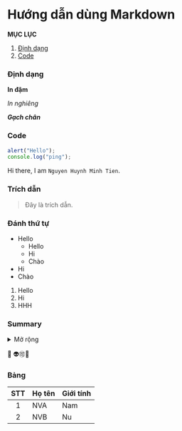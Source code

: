 # Hướng dẫn dùng Markdown

**MỤC LỤC**

1. [Định dạng](https://github.com/TienNHM/TienNHM/blob/master/images/README.md#%C4%91%E1%BB%8Bnh-d%E1%BA%A1ng)
2. [Code](https://github.com/TienNHM/TienNHM/blob/master/images/README.md#code)

### Định dạng

**In đậm**

_In nghiêng_

_**Gạch chân**_

### Code

```js
alert("Hello");
console.log("ping");
```

Hi there, I am `Nguyen Huynh Minh Tien`.

### Trích dẫn

> Đây là trích dẫn.

### Đánh thứ tự

- Hello
  - Hello
  - Hi
  - Chào
- Hi
- Chào

1. Hello
2. Hi
3. HHH

### Summary

<details>
  <summary>Mở rộng</summary>
  
    [![Meme](https://thosuaxe.info/wp-content/uploads/2021/03/M%E1%BB%99t-trong-nh%E1%BB%AFng-Memes-kinh-%C4%91i%E1%BB%83n-nh%E1%BA%A5t-tr%C3%AAn-internet.jpg)](https://www.facebook.com/)
  
  <p align="center">
    <img src="https://thosuaxe.info/wp-content/uploads/2021/03/M%E1%BB%99t-trong-nh%E1%BB%AFng-Memes-kinh-%C4%91i%E1%BB%83n-nh%E1%BA%A5t-tr%C3%AAn-internet.jpg"
         width="100px"/>
  </p>
  
  <details>
  <summary>Mở rộng</summary>
  
  [![Meme](https://thosuaxe.info/wp-content/uploads/2021/03/M%E1%BB%99t-trong-nh%E1%BB%AFng-Memes-kinh-%C4%91i%E1%BB%83n-nh%E1%BA%A5t-tr%C3%AAn-internet.jpg)](https://www.facebook.com/)

<p align="center">
  <img src="https://thosuaxe.info/wp-content/uploads/2021/03/M%E1%BB%99t-trong-nh%E1%BB%AFng-Memes-kinh-%C4%91i%E1%BB%83n-nh%E1%BA%A5t-tr%C3%AAn-internet.jpg"
       width="100px"/>
</p>
</details>
  
</details>

:100: 👽🉑🌟

### Bảng

[//]: <> (:-: mean center;:- mean left; -: mean right)

| STT | Họ tên | Giới tính |
| :---: | --- | :--- |
| 1 | NVA | Nam |
| 2 | NVB | Nu |
